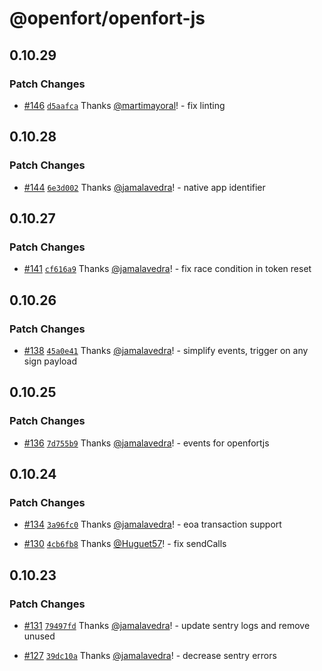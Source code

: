 # @openfort/openfort-js

## 0.10.29

### Patch Changes

- [#146](https://github.com/openfort-xyz/openfort-js/pull/146) [`d5aafca`](https://github.com/openfort-xyz/openfort-js/commit/d5aafcac6a07dce7981af01dd41227bb52177eb0) Thanks [@martimayoral](https://github.com/martimayoral)! - fix linting

## 0.10.28

### Patch Changes

- [#144](https://github.com/openfort-xyz/openfort-js/pull/144) [`6e3d002`](https://github.com/openfort-xyz/openfort-js/commit/6e3d002ae12d6ccddfc282e97fb56daf87dd378b) Thanks [@jamalavedra](https://github.com/jamalavedra)! - native app identifier

## 0.10.27

### Patch Changes

- [#141](https://github.com/openfort-xyz/openfort-js/pull/141) [`cf616a9`](https://github.com/openfort-xyz/openfort-js/commit/cf616a92c6ffbd0d9f1d62996918f48955ce7bcd) Thanks [@jamalavedra](https://github.com/jamalavedra)! - fix race condition in token reset

## 0.10.26

### Patch Changes

- [#138](https://github.com/openfort-xyz/openfort-js/pull/138) [`45a0e41`](https://github.com/openfort-xyz/openfort-js/commit/45a0e41b94e84a38a9e03463f560826f60590fa1) Thanks [@jamalavedra](https://github.com/jamalavedra)! - simplify events, trigger on any sign payload

## 0.10.25

### Patch Changes

- [#136](https://github.com/openfort-xyz/openfort-js/pull/136) [`7d755b9`](https://github.com/openfort-xyz/openfort-js/commit/7d755b95d39daa2414de62594fcc4ab2cf372205) Thanks [@jamalavedra](https://github.com/jamalavedra)! - events for openfortjs

## 0.10.24

### Patch Changes

- [#134](https://github.com/openfort-xyz/openfort-js/pull/134) [`3a96fc0`](https://github.com/openfort-xyz/openfort-js/commit/3a96fc00e2c652587bb033130d8d198195f89e2d) Thanks [@jamalavedra](https://github.com/jamalavedra)! - eoa transaction support

- [#130](https://github.com/openfort-xyz/openfort-js/pull/130) [`4cb6fb8`](https://github.com/openfort-xyz/openfort-js/commit/4cb6fb8b6d31e6e3dec872aae4459907b9b583aa) Thanks [@Huguet57](https://github.com/Huguet57)! - fix sendCalls

## 0.10.23

### Patch Changes

- [#131](https://github.com/openfort-xyz/openfort-js/pull/131) [`79497fd`](https://github.com/openfort-xyz/openfort-js/commit/79497fd0d7e68e1884cdfe15050b0e9431dc29e8) Thanks [@jamalavedra](https://github.com/jamalavedra)! - update sentry logs and remove unused

- [#127](https://github.com/openfort-xyz/openfort-js/pull/127) [`39dc10a`](https://github.com/openfort-xyz/openfort-js/commit/39dc10a5384c4296d7c7563df2e1a13620eca0ff) Thanks [@jamalavedra](https://github.com/jamalavedra)! - decrease sentry errors
